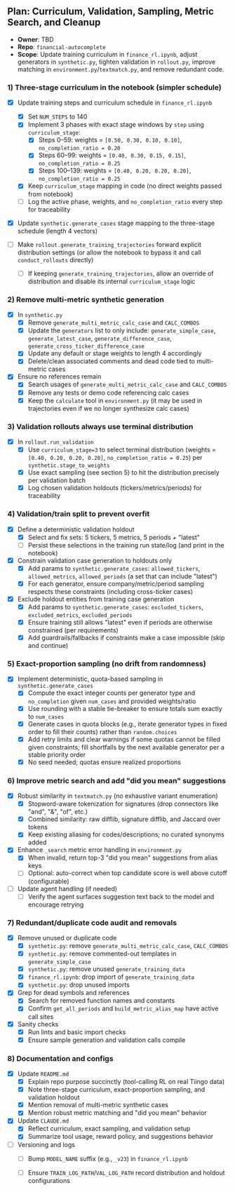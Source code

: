 ## Plan: Curriculum, Validation, Sampling, Metric Search, and Cleanup

- **Owner**: TBD
- **Repo**: `financial-autocomplete`
- **Scope**: Update training curriculum in `finance_rl.ipynb`, adjust generators in `synthetic.py`, tighten validation in `rollout.py`, improve matching in `environment.py`/`textmatch.py`, and remove redundant code.

### 1) Three-stage curriculum in the notebook (simpler schedule)

- [x] Update training steps and curriculum schedule in `finance_rl.ipynb`
  - [x] Set `NUM_STEPS` to 140
  - [x] Implement 3 phases with exact stage windows by `step` using `curriculum_stage`:
    - [x] Steps 0–59: weights = `[0.50, 0.30, 0.10, 0.10]`, `no_completion_ratio = 0.20`
    - [x] Steps 60–99: weights = `[0.40, 0.30, 0.15, 0.15]`, `no_completion_ratio = 0.25`
    - [x] Steps 100–139: weights = `[0.40, 0.20, 0.20, 0.20]`, `no_completion_ratio = 0.25`
  - [x] Keep `curriculum_stage` mapping in code (no direct weights passed from notebook)
  - [ ] Log the active phase, weights, and `no_completion_ratio` every step for traceability

- [x] Update `synthetic.generate_cases` stage mapping to the three-stage schedule (length 4 vectors)

- [ ] Make `rollout.generate_training_trajectories` forward explicit distribution settings (or allow the notebook to bypass it and call `conduct_rollouts` directly)
  - [ ] If keeping `generate_training_trajectories`, allow an override of distribution and disable its internal `curriculum_stage` logic

### 2) Remove multi-metric synthetic generation

- [x] In `synthetic.py`
  - [x] Remove `generate_multi_metric_calc_case` and `CALC_COMBOS`
  - [x] Update the `generators` list to only include: `generate_simple_case`, `generate_latest_case`, `generate_difference_case`, `generate_cross_ticker_difference_case`
  - [x] Update any default or stage weights to length 4 accordingly
  - [x] Delete/clean associated comments and dead code tied to multi-metric cases

- [x] Ensure no references remain
  - [x] Search usages of `generate_multi_metric_calc_case` and `CALC_COMBOS`
  - [x] Remove any tests or demo code referencing calc cases
  - [x] Keep the `calculate` tool in `environment.py` (it may be used in trajectories even if we no longer synthesize calc cases)

### 3) Validation rollouts always use terminal distribution

- [x] In `rollout.run_validation`
  - [x] Use `curriculum_stage=3` to select terminal distribution (weights = `[0.40, 0.20, 0.20, 0.20]`, `no_completion_ratio = 0.25`) per `synthetic.stage_to_weights`
  - [x] Use exact sampling (see section 5) to hit the distribution precisely per validation batch
  - [x] Log chosen validation holdouts (tickers/metrics/periods) for traceability

### 4) Validation/train split to prevent overfit

- [x] Define a deterministic validation holdout
  - [x] Select and fix sets: 5 tickers, 5 metrics, 5 periods + "latest"
  - [ ] Persist these selections in the training run state/log (and print in the notebook)

- [x] Constrain validation case generation to holdouts only
  - [x] Add params to `synthetic.generate_cases`: `allowed_tickers`, `allowed_metrics`, `allowed_periods` (a set that can include "latest")
  - [x] For each generator, ensure company/metric/period sampling respects these constraints (including cross-ticker cases)

- [x] Exclude holdout entities from training case generation
  - [x] Add params to `synthetic.generate_cases`: `excluded_tickers`, `excluded_metrics`, `excluded_periods`
  - [x] Ensure training still allows "latest" even if periods are otherwise constrained (per requirements)
  - [x] Add guardrails/fallbacks if constraints make a case impossible (skip and continue)

### 5) Exact-proportion sampling (no drift from randomness)

- [x] Implement deterministic, quota-based sampling in `synthetic.generate_cases`
  - [x] Compute the exact integer counts per generator type and `no_completion` given `num_cases` and provided weights/ratio
  - [x] Use rounding with a stable tie-breaker to ensure totals sum exactly to `num_cases`
  - [x] Generate cases in quota blocks (e.g., iterate generator types in fixed order to fill their counts) rather than `random.choices`
  - [x] Add retry limits and clear warnings if some quotas cannot be filled given constraints; fill shortfalls by the next available generator per a stable priority order
  - [x] No seed needed; quotas ensure realized proportions

### 6) Improve metric search and add "did you mean" suggestions

- [x] Robust similarity in `textmatch.py` (no exhaustive variant enumeration)
  - [x] Stopword-aware tokenization for signatures (drop connectors like "and", "&", "of", etc.)
  - [x] Combined similarity: raw difflib, signature difflib, and Jaccard over tokens
  - [x] Keep existing aliasing for codes/descriptions; no curated synonyms added

- [x] Enhance `_search` metric error handling in `environment.py`
  - [x] When invalid, return top-3 "did you mean" suggestions from alias keys
  - [ ] Optional: auto-correct when top candidate score is well above cutoff (configurable)

- [ ] Update agent handling (if needed)
  - [ ] Verify the agent surfaces suggestion text back to the model and encourage retrying

### 7) Redundant/duplicate code audit and removals

- [x] Remove unused or duplicate code
  - [x] `synthetic.py`: remove `generate_multi_metric_calc_case`, `CALC_COMBOS`
  - [x] `synthetic.py`: remove commented-out templates in `generate_simple_case`
  - [x] `synthetic.py`: remove unused `generate_training_data`
  - [x] `finance_rl.ipynb`: drop import of `generate_training_data`
  - [x] `synthetic.py`: drop unused imports

- [x] Grep for dead symbols and references
  - [x] Search for removed function names and constants
  - [x] Confirm `get_all_periods` and `build_metric_alias_map` have active call sites

- [x] Sanity checks
  - [x] Run lints and basic import checks
  - [x] Ensure sample generation and validation calls compile

### 8) Documentation and configs

- [x] Update `README.md`
  - [x] Explain repo purpose succinctly (tool-calling RL on real Tiingo data)
  - [x] Note three-stage curriculum, exact-proportion sampling, and validation holdout
  - [x] Mention removal of multi-metric synthetic cases
  - [x] Mention robust metric matching and "did you mean" behavior
  
- [x] Update `CLAUDE.md`
  - [x] Reflect curriculum, exact sampling, and validation setup
  - [x] Summarize tool usage, reward policy, and suggestions behavior

- [ ] Versioning and logs
  - [ ] Bump `MODEL_NAME` suffix (e.g., `_v23`) in `finance_rl.ipynb`
  - [ ] Ensure `TRAIN_LOG_PATH`/`VAL_LOG_PATH` record distribution and holdout configurations

